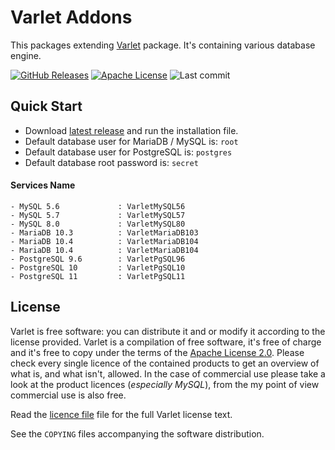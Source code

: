 # Varlet Addons

This packages extending [Varlet](https://github.com/riipandi/varlet) package. It's containing various database engine.

[![GitHub Releases](https://img.shields.io/github/downloads/riipandi/varlet-addons/total?style=flat-square)](https://github.com/riipandi/varlet-addons/releases/latest)
[![Apache License](https://img.shields.io/badge/License-Apache%202.0-blue.svg?style=flat-square)](https://choosealicense.com/licenses/apache-2.0/)
![Last commit](https://img.shields.io/github/last-commit/riipandi/varlet-addons?style=flat-square)

## Quick Start

- Download [latest release](https://github.com/riipandi/varlet-addons/releases) and run the installation file.
- Default database user for MariaDB / MySQL is: `root`
- Default database user for PostgreSQL is: `postgres`
- Default database root password is: `secret`

#### Services Name

```plain
- MySQL 5.6             : VarletMySQL56
- MySQL 5.7             : VarletMySQL57
- MySQL 8.0             : VarletMySQL80
- MariaDB 10.3          : VarletMariaDB103
- MariaDB 10.4          : VarletMariaDB104
- MariaDB 10.4          : VarletMariaDB104
- PostgreSQL 9.6        : VarletPgSQL96
- PostgreSQL 10         : VarletPgSQL10
- PostgreSQL 11         : VarletPgSQL11
```

## License

Varlet is free software: you can distribute it and or modify it according to the license provided.
Varlet is a compilation of free software, it's free of charge and it's free to copy under the terms
of the [Apache License 2.0](https://choosealicense.com/licenses/apache-2.0/). Please check every
single licence of the contained products to get an overview of what is, and what isn't, allowed.
In the case of commercial use please take a look at the product licences (_especially MySQL_),
from the my point of view commercial use is also free.

Read the [licence file](./license.txt) file for the full Varlet license text.

See the `COPYING` files accompanying the software distribution.
